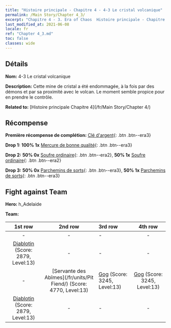 ```yaml
---
title: "Histoire principale - Chapitre 4 - 4-3 Le cristal volcanique"
permalink: /Main Story/Chapter 4_3/
excerpt: "Chapitre 4 - 3. Era of Chaos  Histoire principale - Chapitre 4_3. 4-3 Le cristal volcanique"
last_modified_at: 2021-06-08
locale: fr
ref: "Chapter 4_3.md"
toc: false
classes: wide
---
```


## Détails

 **Nom:** 4-3 Le cristal volcanique

 **Description:** Cette mine de cristal a été endommagée, à la fois par des démons et par sa proximité avec le volcan. Le moment semble propice pour en prendre le contrôle.

 **Related to:** [Histoire principale Chapitre 4](/fr/Main Story/Chapter 4/)

## Récompense

 **Première récompense de complétion:** [Clé d'argent](/ItemsFR/con_693/){: .btn .btn--era3}

 **Drop 1:** **100% 1x** [Mercure de bonne qualité](/ItemsFR/mat_14/){: .btn .btn--era3}

 **Drop 2:** **50% 0x** [Soufre ordinaire](/ItemsFR/mat_9/){: .btn .btn--era2}, **50% 1x** [Soufre ordinaire](/ItemsFR/mat_9/){: .btn .btn--era2}

 **Drop 3:** **50% 0x** [Parchemins de sorts](/ItemsFR/con_694/){: .btn .btn--era3}, **50% 1x** [Parchemins de sorts](/ItemsFR/con_694/){: .btn .btn--era3}


## Fight against Team
 **Hero:** h_Adelaide

 **Team:**


  | 1st row | 2nd row | 3rd row | 4th row |
  |:----:|:----:|:----|:----:|
  | - | - | - | - |
  | [Diablotin](/fr/units/Imp/) (Score: 2879, Level:13)  | - | - | - |
  | - | [Servante des Abîmes](/fr/units/Pit Fiend/) (Score: 4770, Level:13)  | [Gog](/fr/units/Gog/) (Score: 3245, Level:13)  | [Gog](/fr/units/Gog/) (Score: 3245, Level:13)  |
  | [Diablotin](/fr/units/Imp/) (Score: 2879, Level:13)  | - | - | - |



